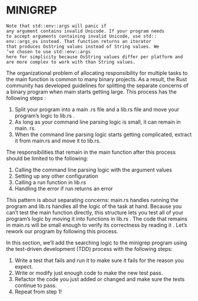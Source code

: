 # MINIGREP

```
Note that std::env::args will panic if
any argument contains invalid Unicode. If your program needs
to accept arguments containing invalid Unicode, use std::
env::args_os instead. That function returns an iterator
that produces OsString values instead of String values. We
’ve chosen to use std::env::args
here for simplicity because OsString values differ per platform and
are more complex to work with than String values.

```

The organizational problem of allocating responsibility for multiple tasks to the
main function is common to many binary projects. As
a result, the Rust community has developed guidelines for
splitting the separate concerns of a binary program when main
starts getting large. This process has the following steps
:

1. Split your program into a main
   .rs file and a lib.rs file and
   move your program’s logic to lib.rs
   .
1. As long as your command line parsing
   logic is small, it can remain in main.
   rs.
1. When the command line parsing logic starts getting complicated, extract it from main.rs and move it to lib.rs.

The responsibilities that remain in the main function after this process should be limited to the following:

1. Calling the command line parsing logic with the argument values
1. Setting up any other configuration
1. Calling a run function in lib.rs
1. Handling the error if run returns an error

This pattern is about separating concerns: main.rs
handles running the program and lib.rs handles all
the logic of the task at hand. Because you
can’t test the main function directly, this
structure lets you test all of your program’s
logic by moving it into functions in lib.rs
. The code that remains in main.rs will
be small enough to verify its correctness by reading it
. Let’s rework our program by following this
process.

In this section, we’ll add the searching
logic to the minigrep program using the test-driven
development (TDD) process with the following steps:

1. Write a test that fails and run it to
   make sure it fails for the reason you expect.
1. Write or modify just enough code to make the new
   test pass.
1. Refactor the code you just added or
   changed and make sure the tests continue to pass.
1. Repeat from step 1!
